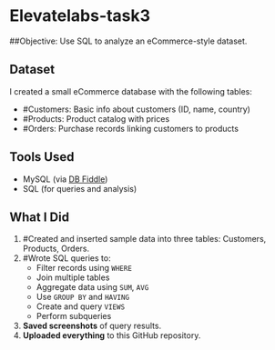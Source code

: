 # Elevatelabs-task3
##Objective: Use SQL to analyze an eCommerce-style dataset.

## Dataset
I created a small eCommerce database with the following tables:
- #Customers: Basic info about customers (ID, name, country)
- #Products: Product catalog with prices
- #Orders: Purchase records linking customers to products

## Tools Used
- MySQL (via [DB Fiddle](https://www.db-fiddle.com/))
- SQL (for queries and analysis)

## What I Did
1. #Created and inserted sample data into three tables: Customers, Products, Orders.
2. #Wrote SQL queries to:
   - Filter records using `WHERE`
   - Join multiple tables
   - Aggregate data using `SUM`, `AVG`
   - Use `GROUP BY` and `HAVING`
   - Create and query `VIEWS`
   - Perform subqueries
3. **Saved screenshots** of query results.
4. **Uploaded everything** to this GitHub repository.
